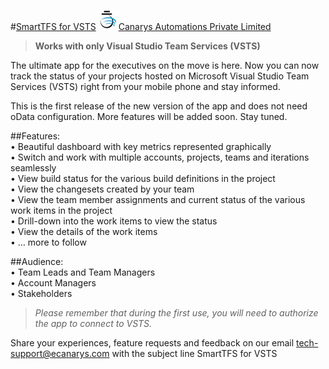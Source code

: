 
#[SmartTFS for VSTS](https://play.google.com/store/apps/details?id=com.canarys.smart.tfs) 
![](./canarys.jpg)[Canarys Automations Private Limited](https://play.google.com/store/apps/developer?id=Canarys+Automations+Private+Limited)


> <b>Works with only Visual Studio Team Services (VSTS)</b>

The ultimate app for the executives on the move is here. Now you can now
track the status of your projects hosted on Microsoft Visual Studio Team
Services (VSTS) right from your mobile phone and stay informed.

This is the first release of the new version of the app and does not
need oData configuration. More features will be added soon. Stay tuned.

##Features:  
  • Beautiful dashboard with key metrics represented graphically  
  • Switch and work with multiple accounts, projects, teams and iterations
    seamlessly  
  • View build status for the various build definitions in the project  
  • View the changesets created by your team  
  • View the team member assignments and current status of the various
    work items in the project  
  • Drill-down into the work items to view the status  
  • View the details of the work items  
  • … more to follow

##Audience:  
  • Team Leads and Team Managers  
  • Account Managers  
  • Stakeholders

> *Please remember that during the first use, you will need to authorize
the app to connect to VSTS.*

Share your experiences, feature requests and feedback on our email
tech-support@ecanarys.com with the subject line SmartTFS for VSTS
